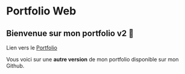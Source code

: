 # Portfolio Web
## Bienvenue sur mon portfolio v2 👋

Lien vers le [Portfolio](https://theocou.github.io/portfolio_web/)

Vous voici sur une **autre version** de mon portfolio disponible sur mon Github.